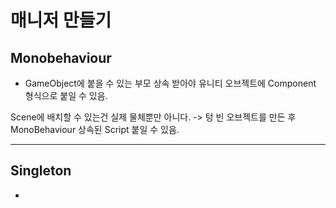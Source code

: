 # 매니저 만들기

## Monobehaviour
- GameObject에 붙을 수 있는 부모
상속 받아야 유니티 오브젝트에 Component 형식으로 붙일 수 있음.

Scene에 배치할 수 있는건 실제 물체뿐만 아니다.
-> 텅 빈 오브젝트를 만든 후 MonoBehaviour 상속된 Script 붙일 수 있음.

---

## Singleton
- 